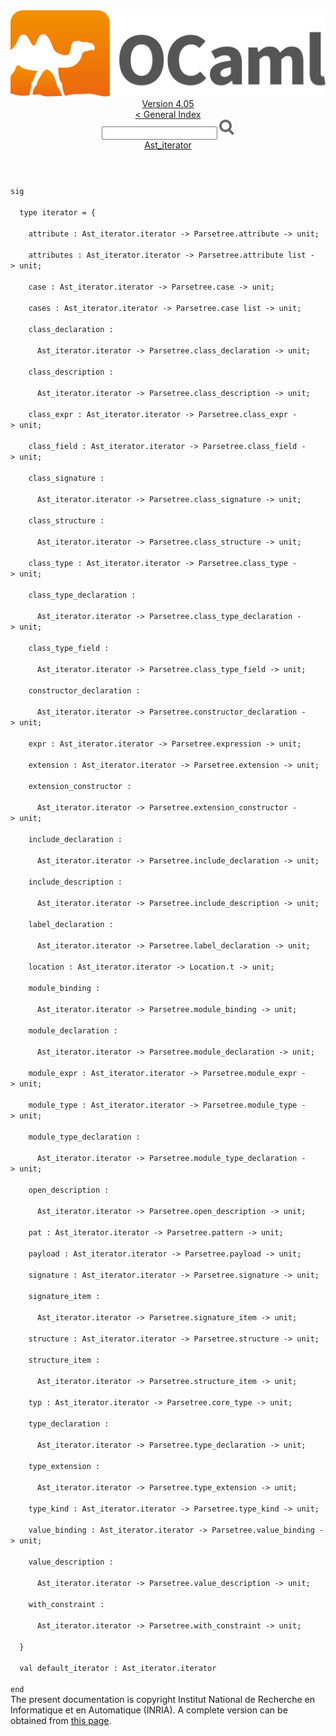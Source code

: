 <!-- ((! set title API !)) ((! set documentation !)) ((! set api !)) ((! set nobreadcrumb !)) -->
<div class="api"><header><nav class="toc brand"><a class="brand" href="https://ocaml.org/"><img src="colour-logo-gray.svg" class="svg" alt="OCaml"></a></nav><nav class="toc"><div class="toc_version"><a href="/docs" id="version-select">Version 4.05</a></div><a href="index.html">&lt; General Index</a><div class="api_search"><input type="text" name="apisearch" id="api_search" oninput="mySearch(false);" onkeypress="this.oninput();" onclick="this.oninput();" onpaste="this.oninput();">
<img src="search_icon.svg" alt="Search" class="svg" onclick="mySearch(false)"></div>
<div id="search_results"></div><div class="toc_title"><a href="Ast_iterator.html">Ast_iterator</a></div><ul></ul></nav></header>
<code class="code"><span class="keyword">sig</span><br>
&nbsp;&nbsp;<span class="keyword">type</span>&nbsp;iterator&nbsp;=&nbsp;{<br>
&nbsp;&nbsp;&nbsp;&nbsp;attribute&nbsp;:&nbsp;<span class="constructor">Ast_iterator</span>.iterator&nbsp;<span class="keywordsign">-&gt;</span>&nbsp;<span class="constructor">Parsetree</span>.attribute&nbsp;<span class="keywordsign">-&gt;</span>&nbsp;unit;<br>
&nbsp;&nbsp;&nbsp;&nbsp;attributes&nbsp;:&nbsp;<span class="constructor">Ast_iterator</span>.iterator&nbsp;<span class="keywordsign">-&gt;</span>&nbsp;<span class="constructor">Parsetree</span>.attribute&nbsp;list&nbsp;<span class="keywordsign">-&gt;</span>&nbsp;unit;<br>
&nbsp;&nbsp;&nbsp;&nbsp;case&nbsp;:&nbsp;<span class="constructor">Ast_iterator</span>.iterator&nbsp;<span class="keywordsign">-&gt;</span>&nbsp;<span class="constructor">Parsetree</span>.case&nbsp;<span class="keywordsign">-&gt;</span>&nbsp;unit;<br>
&nbsp;&nbsp;&nbsp;&nbsp;cases&nbsp;:&nbsp;<span class="constructor">Ast_iterator</span>.iterator&nbsp;<span class="keywordsign">-&gt;</span>&nbsp;<span class="constructor">Parsetree</span>.case&nbsp;list&nbsp;<span class="keywordsign">-&gt;</span>&nbsp;unit;<br>
&nbsp;&nbsp;&nbsp;&nbsp;class_declaration&nbsp;:<br>
&nbsp;&nbsp;&nbsp;&nbsp;&nbsp;&nbsp;<span class="constructor">Ast_iterator</span>.iterator&nbsp;<span class="keywordsign">-&gt;</span>&nbsp;<span class="constructor">Parsetree</span>.class_declaration&nbsp;<span class="keywordsign">-&gt;</span>&nbsp;unit;<br>
&nbsp;&nbsp;&nbsp;&nbsp;class_description&nbsp;:<br>
&nbsp;&nbsp;&nbsp;&nbsp;&nbsp;&nbsp;<span class="constructor">Ast_iterator</span>.iterator&nbsp;<span class="keywordsign">-&gt;</span>&nbsp;<span class="constructor">Parsetree</span>.class_description&nbsp;<span class="keywordsign">-&gt;</span>&nbsp;unit;<br>
&nbsp;&nbsp;&nbsp;&nbsp;class_expr&nbsp;:&nbsp;<span class="constructor">Ast_iterator</span>.iterator&nbsp;<span class="keywordsign">-&gt;</span>&nbsp;<span class="constructor">Parsetree</span>.class_expr&nbsp;<span class="keywordsign">-&gt;</span>&nbsp;unit;<br>
&nbsp;&nbsp;&nbsp;&nbsp;class_field&nbsp;:&nbsp;<span class="constructor">Ast_iterator</span>.iterator&nbsp;<span class="keywordsign">-&gt;</span>&nbsp;<span class="constructor">Parsetree</span>.class_field&nbsp;<span class="keywordsign">-&gt;</span>&nbsp;unit;<br>
&nbsp;&nbsp;&nbsp;&nbsp;class_signature&nbsp;:<br>
&nbsp;&nbsp;&nbsp;&nbsp;&nbsp;&nbsp;<span class="constructor">Ast_iterator</span>.iterator&nbsp;<span class="keywordsign">-&gt;</span>&nbsp;<span class="constructor">Parsetree</span>.class_signature&nbsp;<span class="keywordsign">-&gt;</span>&nbsp;unit;<br>
&nbsp;&nbsp;&nbsp;&nbsp;class_structure&nbsp;:<br>
&nbsp;&nbsp;&nbsp;&nbsp;&nbsp;&nbsp;<span class="constructor">Ast_iterator</span>.iterator&nbsp;<span class="keywordsign">-&gt;</span>&nbsp;<span class="constructor">Parsetree</span>.class_structure&nbsp;<span class="keywordsign">-&gt;</span>&nbsp;unit;<br>
&nbsp;&nbsp;&nbsp;&nbsp;class_type&nbsp;:&nbsp;<span class="constructor">Ast_iterator</span>.iterator&nbsp;<span class="keywordsign">-&gt;</span>&nbsp;<span class="constructor">Parsetree</span>.class_type&nbsp;<span class="keywordsign">-&gt;</span>&nbsp;unit;<br>
&nbsp;&nbsp;&nbsp;&nbsp;class_type_declaration&nbsp;:<br>
&nbsp;&nbsp;&nbsp;&nbsp;&nbsp;&nbsp;<span class="constructor">Ast_iterator</span>.iterator&nbsp;<span class="keywordsign">-&gt;</span>&nbsp;<span class="constructor">Parsetree</span>.class_type_declaration&nbsp;<span class="keywordsign">-&gt;</span>&nbsp;unit;<br>
&nbsp;&nbsp;&nbsp;&nbsp;class_type_field&nbsp;:<br>
&nbsp;&nbsp;&nbsp;&nbsp;&nbsp;&nbsp;<span class="constructor">Ast_iterator</span>.iterator&nbsp;<span class="keywordsign">-&gt;</span>&nbsp;<span class="constructor">Parsetree</span>.class_type_field&nbsp;<span class="keywordsign">-&gt;</span>&nbsp;unit;<br>
&nbsp;&nbsp;&nbsp;&nbsp;constructor_declaration&nbsp;:<br>
&nbsp;&nbsp;&nbsp;&nbsp;&nbsp;&nbsp;<span class="constructor">Ast_iterator</span>.iterator&nbsp;<span class="keywordsign">-&gt;</span>&nbsp;<span class="constructor">Parsetree</span>.constructor_declaration&nbsp;<span class="keywordsign">-&gt;</span>&nbsp;unit;<br>
&nbsp;&nbsp;&nbsp;&nbsp;expr&nbsp;:&nbsp;<span class="constructor">Ast_iterator</span>.iterator&nbsp;<span class="keywordsign">-&gt;</span>&nbsp;<span class="constructor">Parsetree</span>.expression&nbsp;<span class="keywordsign">-&gt;</span>&nbsp;unit;<br>
&nbsp;&nbsp;&nbsp;&nbsp;extension&nbsp;:&nbsp;<span class="constructor">Ast_iterator</span>.iterator&nbsp;<span class="keywordsign">-&gt;</span>&nbsp;<span class="constructor">Parsetree</span>.extension&nbsp;<span class="keywordsign">-&gt;</span>&nbsp;unit;<br>
&nbsp;&nbsp;&nbsp;&nbsp;extension_constructor&nbsp;:<br>
&nbsp;&nbsp;&nbsp;&nbsp;&nbsp;&nbsp;<span class="constructor">Ast_iterator</span>.iterator&nbsp;<span class="keywordsign">-&gt;</span>&nbsp;<span class="constructor">Parsetree</span>.extension_constructor&nbsp;<span class="keywordsign">-&gt;</span>&nbsp;unit;<br>
&nbsp;&nbsp;&nbsp;&nbsp;include_declaration&nbsp;:<br>
&nbsp;&nbsp;&nbsp;&nbsp;&nbsp;&nbsp;<span class="constructor">Ast_iterator</span>.iterator&nbsp;<span class="keywordsign">-&gt;</span>&nbsp;<span class="constructor">Parsetree</span>.include_declaration&nbsp;<span class="keywordsign">-&gt;</span>&nbsp;unit;<br>
&nbsp;&nbsp;&nbsp;&nbsp;include_description&nbsp;:<br>
&nbsp;&nbsp;&nbsp;&nbsp;&nbsp;&nbsp;<span class="constructor">Ast_iterator</span>.iterator&nbsp;<span class="keywordsign">-&gt;</span>&nbsp;<span class="constructor">Parsetree</span>.include_description&nbsp;<span class="keywordsign">-&gt;</span>&nbsp;unit;<br>
&nbsp;&nbsp;&nbsp;&nbsp;label_declaration&nbsp;:<br>
&nbsp;&nbsp;&nbsp;&nbsp;&nbsp;&nbsp;<span class="constructor">Ast_iterator</span>.iterator&nbsp;<span class="keywordsign">-&gt;</span>&nbsp;<span class="constructor">Parsetree</span>.label_declaration&nbsp;<span class="keywordsign">-&gt;</span>&nbsp;unit;<br>
&nbsp;&nbsp;&nbsp;&nbsp;location&nbsp;:&nbsp;<span class="constructor">Ast_iterator</span>.iterator&nbsp;<span class="keywordsign">-&gt;</span>&nbsp;<span class="constructor">Location</span>.t&nbsp;<span class="keywordsign">-&gt;</span>&nbsp;unit;<br>
&nbsp;&nbsp;&nbsp;&nbsp;module_binding&nbsp;:<br>
&nbsp;&nbsp;&nbsp;&nbsp;&nbsp;&nbsp;<span class="constructor">Ast_iterator</span>.iterator&nbsp;<span class="keywordsign">-&gt;</span>&nbsp;<span class="constructor">Parsetree</span>.module_binding&nbsp;<span class="keywordsign">-&gt;</span>&nbsp;unit;<br>
&nbsp;&nbsp;&nbsp;&nbsp;module_declaration&nbsp;:<br>
&nbsp;&nbsp;&nbsp;&nbsp;&nbsp;&nbsp;<span class="constructor">Ast_iterator</span>.iterator&nbsp;<span class="keywordsign">-&gt;</span>&nbsp;<span class="constructor">Parsetree</span>.module_declaration&nbsp;<span class="keywordsign">-&gt;</span>&nbsp;unit;<br>
&nbsp;&nbsp;&nbsp;&nbsp;module_expr&nbsp;:&nbsp;<span class="constructor">Ast_iterator</span>.iterator&nbsp;<span class="keywordsign">-&gt;</span>&nbsp;<span class="constructor">Parsetree</span>.module_expr&nbsp;<span class="keywordsign">-&gt;</span>&nbsp;unit;<br>
&nbsp;&nbsp;&nbsp;&nbsp;module_type&nbsp;:&nbsp;<span class="constructor">Ast_iterator</span>.iterator&nbsp;<span class="keywordsign">-&gt;</span>&nbsp;<span class="constructor">Parsetree</span>.module_type&nbsp;<span class="keywordsign">-&gt;</span>&nbsp;unit;<br>
&nbsp;&nbsp;&nbsp;&nbsp;module_type_declaration&nbsp;:<br>
&nbsp;&nbsp;&nbsp;&nbsp;&nbsp;&nbsp;<span class="constructor">Ast_iterator</span>.iterator&nbsp;<span class="keywordsign">-&gt;</span>&nbsp;<span class="constructor">Parsetree</span>.module_type_declaration&nbsp;<span class="keywordsign">-&gt;</span>&nbsp;unit;<br>
&nbsp;&nbsp;&nbsp;&nbsp;open_description&nbsp;:<br>
&nbsp;&nbsp;&nbsp;&nbsp;&nbsp;&nbsp;<span class="constructor">Ast_iterator</span>.iterator&nbsp;<span class="keywordsign">-&gt;</span>&nbsp;<span class="constructor">Parsetree</span>.open_description&nbsp;<span class="keywordsign">-&gt;</span>&nbsp;unit;<br>
&nbsp;&nbsp;&nbsp;&nbsp;pat&nbsp;:&nbsp;<span class="constructor">Ast_iterator</span>.iterator&nbsp;<span class="keywordsign">-&gt;</span>&nbsp;<span class="constructor">Parsetree</span>.pattern&nbsp;<span class="keywordsign">-&gt;</span>&nbsp;unit;<br>
&nbsp;&nbsp;&nbsp;&nbsp;payload&nbsp;:&nbsp;<span class="constructor">Ast_iterator</span>.iterator&nbsp;<span class="keywordsign">-&gt;</span>&nbsp;<span class="constructor">Parsetree</span>.payload&nbsp;<span class="keywordsign">-&gt;</span>&nbsp;unit;<br>
&nbsp;&nbsp;&nbsp;&nbsp;signature&nbsp;:&nbsp;<span class="constructor">Ast_iterator</span>.iterator&nbsp;<span class="keywordsign">-&gt;</span>&nbsp;<span class="constructor">Parsetree</span>.signature&nbsp;<span class="keywordsign">-&gt;</span>&nbsp;unit;<br>
&nbsp;&nbsp;&nbsp;&nbsp;signature_item&nbsp;:<br>
&nbsp;&nbsp;&nbsp;&nbsp;&nbsp;&nbsp;<span class="constructor">Ast_iterator</span>.iterator&nbsp;<span class="keywordsign">-&gt;</span>&nbsp;<span class="constructor">Parsetree</span>.signature_item&nbsp;<span class="keywordsign">-&gt;</span>&nbsp;unit;<br>
&nbsp;&nbsp;&nbsp;&nbsp;structure&nbsp;:&nbsp;<span class="constructor">Ast_iterator</span>.iterator&nbsp;<span class="keywordsign">-&gt;</span>&nbsp;<span class="constructor">Parsetree</span>.structure&nbsp;<span class="keywordsign">-&gt;</span>&nbsp;unit;<br>
&nbsp;&nbsp;&nbsp;&nbsp;structure_item&nbsp;:<br>
&nbsp;&nbsp;&nbsp;&nbsp;&nbsp;&nbsp;<span class="constructor">Ast_iterator</span>.iterator&nbsp;<span class="keywordsign">-&gt;</span>&nbsp;<span class="constructor">Parsetree</span>.structure_item&nbsp;<span class="keywordsign">-&gt;</span>&nbsp;unit;<br>
&nbsp;&nbsp;&nbsp;&nbsp;typ&nbsp;:&nbsp;<span class="constructor">Ast_iterator</span>.iterator&nbsp;<span class="keywordsign">-&gt;</span>&nbsp;<span class="constructor">Parsetree</span>.core_type&nbsp;<span class="keywordsign">-&gt;</span>&nbsp;unit;<br>
&nbsp;&nbsp;&nbsp;&nbsp;type_declaration&nbsp;:<br>
&nbsp;&nbsp;&nbsp;&nbsp;&nbsp;&nbsp;<span class="constructor">Ast_iterator</span>.iterator&nbsp;<span class="keywordsign">-&gt;</span>&nbsp;<span class="constructor">Parsetree</span>.type_declaration&nbsp;<span class="keywordsign">-&gt;</span>&nbsp;unit;<br>
&nbsp;&nbsp;&nbsp;&nbsp;type_extension&nbsp;:<br>
&nbsp;&nbsp;&nbsp;&nbsp;&nbsp;&nbsp;<span class="constructor">Ast_iterator</span>.iterator&nbsp;<span class="keywordsign">-&gt;</span>&nbsp;<span class="constructor">Parsetree</span>.type_extension&nbsp;<span class="keywordsign">-&gt;</span>&nbsp;unit;<br>
&nbsp;&nbsp;&nbsp;&nbsp;type_kind&nbsp;:&nbsp;<span class="constructor">Ast_iterator</span>.iterator&nbsp;<span class="keywordsign">-&gt;</span>&nbsp;<span class="constructor">Parsetree</span>.type_kind&nbsp;<span class="keywordsign">-&gt;</span>&nbsp;unit;<br>
&nbsp;&nbsp;&nbsp;&nbsp;value_binding&nbsp;:&nbsp;<span class="constructor">Ast_iterator</span>.iterator&nbsp;<span class="keywordsign">-&gt;</span>&nbsp;<span class="constructor">Parsetree</span>.value_binding&nbsp;<span class="keywordsign">-&gt;</span>&nbsp;unit;<br>
&nbsp;&nbsp;&nbsp;&nbsp;value_description&nbsp;:<br>
&nbsp;&nbsp;&nbsp;&nbsp;&nbsp;&nbsp;<span class="constructor">Ast_iterator</span>.iterator&nbsp;<span class="keywordsign">-&gt;</span>&nbsp;<span class="constructor">Parsetree</span>.value_description&nbsp;<span class="keywordsign">-&gt;</span>&nbsp;unit;<br>
&nbsp;&nbsp;&nbsp;&nbsp;with_constraint&nbsp;:<br>
&nbsp;&nbsp;&nbsp;&nbsp;&nbsp;&nbsp;<span class="constructor">Ast_iterator</span>.iterator&nbsp;<span class="keywordsign">-&gt;</span>&nbsp;<span class="constructor">Parsetree</span>.with_constraint&nbsp;<span class="keywordsign">-&gt;</span>&nbsp;unit;<br>
&nbsp;&nbsp;}<br>
&nbsp;&nbsp;<span class="keyword">val</span>&nbsp;default_iterator&nbsp;:&nbsp;<span class="constructor">Ast_iterator</span>.iterator<br>
<span class="keyword">end</span></code><div class="copyright">The present documentation is copyright Institut National de Recherche en Informatique et en Automatique (INRIA). A complete version can be obtained from <a href="http://caml.inria.fr/pub/docs/manual-ocaml/">this page</a>.</div></div>